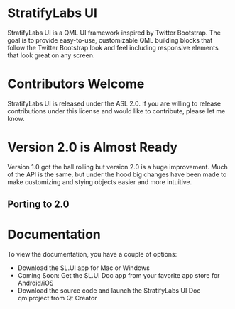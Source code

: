 # StratifyLabs UI

StratifyLabs UI is a QML UI framework inspired by Twitter Bootstrap.  The goal is to provide easy-to-use, customizable QML building blocks that follow the Twitter Bootstrap look and feel including responsive elements that look great on any screen.

# Contributors Welcome

StratifyLabs UI is released under the ASL 2.0.  If you are willing to release contributions under this license and would like to contribute, please let me know.

# Version 2.0 is Almost Ready

Version 1.0 got the ball rolling but version 2.0 is a huge improvement. Much of the API is the same, but under the hood big changes have been made to make customizing and stying objects easier and more intuitive.

## Porting to 2.0

# Documentation

To view the documentation, you have a couple of options:

- Download the SL.UI app for Mac or Windows
- Coming Soon: Get the SL.UI Doc app from your favorite app store for Android/iOS
- Download the source code and launch the StratifyLabs UI Doc qmlproject from Qt Creator

